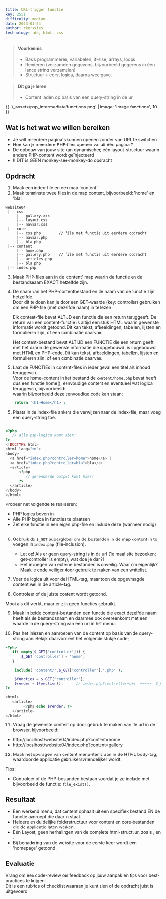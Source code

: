 ```yaml
---
title: URL-trigger functie
key: 2551
difficulty: medium
date: 2023-03-24
author: rkerssies
technology: ide, html, css
---
```



> #### Voorkennis
> * Basis programmeren; variabelen, if-else, arrays, loops
> * Renderen (verzamelen gegevens, bijvoorbeeld gegevens in één lange string verzamelen)
> * Structuur-> eerst logica, daarna weergave.

> #### Dit ga je leren
> * Content laden op basis van een query-string in de url

{{ '/_assets/php_intermediate/functions.png' | image: 'image functions', 10 }}

## Wat is het wat we willen bereiken
* Je wilt meerdere pagina's kunnen openen zonder van URL te switchen
* Hoe kan je meerdere PHP-files openen vanuit één pagina ?
* De opbouw van jouw site kan dynamischer; één layout-structuur waarin andere PHP-content wordt geïnjecteerd
* !! DIT is GEEN monkey-see-monkey-do opdracht


## Opdracht
1. Maak een index-file en een map 'content'.
2. Maak tenminste twee files in de map content, bijvoorbeeld: 'home' en 'bla'.

```shell
website04
 |-- css
     |-- gallery.css
     |-- layout.css
     |-- navbar.css
 |-- core
     |-- css.php        // file met functie uit eerdere opdracht
     |-- navbar.php
     |-- bla.php
 |-- content
     |-- home.php
     |-- gallery.php    // file met functie uit eerdere opdracht
     |-- articles.php
     |-- bla.php
 |-- index.php
```

3. Maak PHP-files aan in de 'content' map waarin de functie en de bestandsnaam EXACT hetzelfde zijn.
4. De naam van het PHP-contentbestand en de naam van de functie zijn hetzelfde.<br>
   Door dit te doen kan je door een GET-waarde (key: controller) gebruiken om een PHP-file (met dezelfde naam)
   in te lezen<br>

   Elk content-file bevat ALTIJD een functie die een return teruggeeft.
   De return van een content-functie is altijd een stuk HTML waarin gewenste informatie wordt getoond.
   Dit kan tekst, afbeeldingen, tabellen, lijsten en formulieren zijn, of een combinatie daarvan.<br>

   Het content-bestand bevat ALTIJD een FUNCTIE die een return geeft met het daarin de gewenste informatie die opgebouwd.
   is opgebouwd met HTML en PHP-code.
   Dit kan tekst, afbeeldingen, tabellen, lijsten en formulieren zijn, of een combinatie daarvan.<br>

4. Laat de FUNCTIEs in content-files in ieder geval een titel als inhoud teruggeven. <br>
   Voor de home-content in het bestand de `content/home.php` bevat heeft dus een functie home(), eenvoudige content en eventueel wat logica teruggeven, bijvoorbeeld: <br>
   waarin bijvoorbeeld deze eenvoudige code kan staan;
```php
    return '<h1>Home</h1>';
```

5. Plaats in de index-file ankers die verwijzen naar de index-file, maar voeg een query-string toe.  

```php

<?php
   // alle php-logica komt hier!
?>
<!DOCTYPE html>
<html lang="en">
<body>
  <a href="index.php?controller=home">home</a> | 
  <a href="index.php?controller=bla">bla</a>
  <article>
      <?php
         // gerenderde output komt hier!
      ?>
  </article>
</body>
</html>
```
Probeer het volgende te realiseren:
* PHP logica boven in
* Alle PHP logica in functies te plaatsen
* Zet elke functie in een eigen php-file en include deze (wanneer nodig)
  <br><br>
6. Gebruik de `$_GET` superglobal om de bestanden in de map content in te voegen in `index.php` (file-inclusion).
   * Let op! Als er geen query-string is in de url (1e maal site bezoeken; get-controller is empty), wat doe je dan?!
   * Het invoegen van externe bestanden is onveilig. Waar om eigenlijk? [Maak je code veiliger door gebruik te maken van een whitelist](https://medium.com/purple-team/exploiting-local-file-inclusion-vulnerabilities-37a66702c17b).
7. Voer de logica uit voor de HTML-tag, maar toon de opgevraagde content wel in de article-tag.

8. Controleer of de juiste content wordt getoond.

Mooi als dit werkt, maar er zijn geen functies gebruikt.

9. Maak in beide content-bestanden een functie die exact dezelfde naam heeft als de bestandsnaam en daarmee ook overeenkomt met een waarde in de query-string van een url in het menu.

10. Pas het inlezen en aanroepen van de content op basis van de query-string aan. Bekijk daarvoor evt het volgende stukje code;<br>

```php
<?php
   if( empty($_GET['controller'])) { 
       $_GET['controller'] = 'home';
   }

    include( 'content/'.$_GET['controller'].'.php' );

    $function = $_GET['controller']; 
    $render = $function();      // index.php?controller=bla  ===>>  $_GET['controller ] = 'bla'   ===>>   bla()
?>

<html>
   <article>
        <?php echo $render; ?>
   </article>
</html>
```
11. Vraag de gewenste content op door gebruik te maken van de url in de browser, bijvoorbeeld:
   * http://localhost/website04/index.php?content=home
   * http://localhost/website04/index.php?content=gallery
12. Maak het opvragen van content menu-items aan in de HTML body-tag, waardoor de applicatie gebruikersvriendelijker wordt. 


Tips:
* Controleer of de PHP-bestanden bestaan voordat je ze include met bijvoorbeeld de functie: `file_exist()`.

## Resultaat
* Een werkend menu, dat content ophaalt uit een specifiek bestand EN de functie aanroept die daar in staat.
* Heldere en duidelijke folderstructuur voor content en core-bestanden die de applicatie laten werken.
* Eén Layout, geen herhalingen van de complete html-structuur, zoals <html>, <head> en <article>.
* Bij benadering van de website voor de eerste keer wordt een 'homepage' getoond.

## Evaluatie
Vraag om een code-review om feedback op jouw aanpak en tips voor best-practices te krijgen.<br>
Dit is een rubrics of checklist waaraan je kunt zien of de opdracht juist is uitgevoerd
